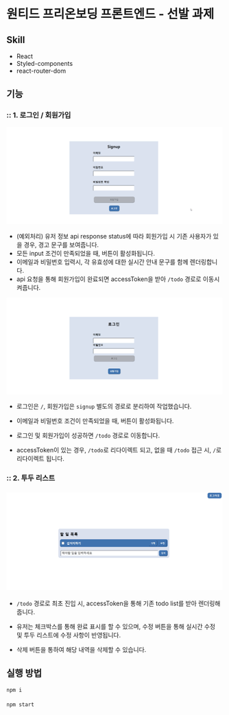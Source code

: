 # 원티드 프리온보딩 프론트엔드 - 선발 과제

## Skill

- React
- Styled-components
- react-router-dom

## 기능

### :: 1. 로그인 / 회원가입

![회원가입](README.assets/회원가입-16608318170682.gif)

- (예외처리) 유저 정보 api response status에 따라 회원가입 시 기존 사용자가 있을 경우, 경고 문구를 보여줍니다.
- 모든 input 조건이 만족되었을 때, 버튼이 활성화됩니다. 
- 이메일과 비밀번호 입력시, 각 유효성에 대한 실시간 안내 문구를 함께 렌더링합니다.
- api 요청을 통해 회원가입이 완료되면  accessToken을 받아 `/todo` 경로로 이동시켜줍니다.

![로그인](README.assets/로그인.gif)

- 로그인은 `/`, 회원가입은 `signup` 별도의 경로로 분리하여 작업했습니다.

- 이메일과 비밀번호 조건이 만족되었을 때, 버튼이 활성화됩니다.
- 로그인 및 회원가입이 성공하면 `/todo` 경로로 이동합니다.
- accessToken이 있는 경우, `/todo`로 리다이렉트 되고, 없을 때 `/todo` 접근 시, `/`로 리다이렉트 됩니다.



### :: 2. 투두 리스트

### ![투두리스트](README.assets/투두리스트.gif)

- `/todo` 경로로 최초 진입 시, accessToken을 통해 기존 todo list를 받아 렌더링해줍니다.

- 유저는 체크박스를 통해 완료 표시를 할 수 있으며, 수정 버튼을 통해 실시간 수정 및 투두 리스트에 수정 사항이 반영됩니다.

- 삭제 버튼을 통하여 해당 내역을 삭제할 수 있습니다.

  

## 실행 방법

```bash
npm i

npm start
```



